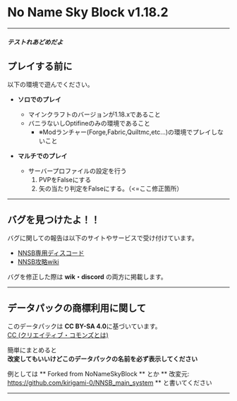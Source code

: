 # **No Name Sky Block v1.18.2**  
----
##### テストれあどめだよ

## プレイする前に  
以下の環境で遊んでください。  
- **ソロでのプレイ**
  - マインクラフトのバージョンが1.18.xであること
  - バニラないしOptifineのみの環境であること
    - ※Modランチャー(Forge,Fabric,Quiltmc,etc...)の環境でプレイしないこと

- **マルチでのプレイ**
  - サーバープロファイルの設定を行う
    1. PVPをFalseにする
    2. 矢の当たり判定をFalseにする。（<=ここ修正箇所）

----

## バグを見つけたよ！！
バグに関しての報告は以下のサイトやサービスで受け付けています。  
- [NNSB専用ディスコード]()
- [NNSB攻略wiki]()  
  
バグを修正した際は **wik・discord** の両方に掲載します。

----  
## データパックの商標利用に関して  
このデータパックは
**CC BY-SA 4.0**に基づいています。  
[CC (クリエイティブ・コモンズとは)](https://creativecommons.jp/licenses/) 		
  
簡単にまとめると  
**改変してもいいけどこのデータパックの名前を必ず表示してください** 

例としては
** Forked from NoNameSkyBlock **
とか
** 改変元: https://github.com/kirigami-0/NNSB_main_system **
と書いてください

----  
### 
### 
### 
### 
### 

